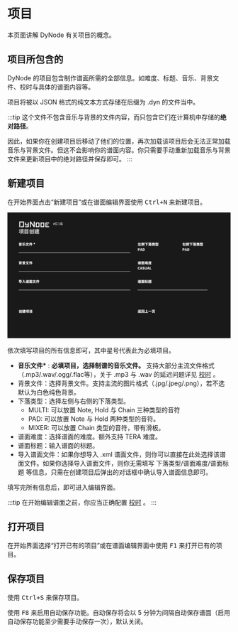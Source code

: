 # 项目

本页面讲解 DyNode 有关项目的概念。

## 项目所包含的

DyNode 的项目包含制作谱面所需的全部信息。如难度、标题、音乐、背景文件、校时与具体的谱面内容等。

项目将被以 JSON 格式的纯文本方式存储在后缀为 .dyn 的文件当中。

:::tip
这个文件不包含音乐与背景的文件内容，而只包含它们在计算机中存储的**绝对路径**。

因此，如果你在创建项目后移动了他们的位置，再次加载该项目后会无法正常加载音乐与背景文件。但这不会影响你的谱面内容。你只需要手动重新加载音乐与背景文件来更新项目中的绝对路径并保存即可。
:::

## 新建项目
在开始界面点击“新建项目”或在谱面编辑界面使用 <kbd>Ctrl+N</kbd> 来新建项目。

![](./project_create.png)

依次填写项目的所有信息即可，其中星号代表此为必填项目。

* **音乐文件\*** : **必填项目，选择制谱的音乐文件。** 支持大部分主流文件格式（.mp3/.wav/.ogg/.flac等），关于 .mp3 与 .wav 的延迟问题详见 [校时](/guide/timing.html#mp3-与-wav-格式的延迟处理) 。
* 背景文件：选择背景文件。支持主流的图片格式（.jpg/.jpeg/.png），若不选默认为白色纯色背景。
* 下落类型：选择左侧与右侧的下落类型。
  - MULTI: 可以放置 Note, Hold 与 Chain 三种类型的音符
  - PAD: 可以放置 Note 与 Hold 两种类型的音符。
  - MIXER: 可以放置 Chain 类型的音符，带有滑板。
* 谱面难度：选择谱面的难度。额外支持 TERA 难度。
* 谱面标题：输入谱面的标题。
* 导入谱面文件：如果你想导入 .xml 谱面文件，则你可以直接在此处选择该谱面文件。如果你选择导入谱面文件，则你无需填写 下落类型/谱面难度/谱面标题 等信息，只需在创建项目后弹出的对话框中确认导入谱面信息即可。

填写完所有信息后，即可进入编辑界面。

:::tip
在开始编辑谱面之前，你应当正确配置 [校时](/guide/timing.html) 。
:::

## 打开项目

在开始界面选择“打开已有的项目”或在谱面编辑界面中使用 <kbd>F1</kbd> 来打开已有的项目。

## 保存项目

使用 <kbd>Ctrl+S</kbd> 来保存项目。

使用 <kbd>F8</kbd> 来启用自动保存功能。自动保存将会以 5 分钟为间隔自动保存谱面（启用自动保存功能至少需要手动保存一次），默认关闭。